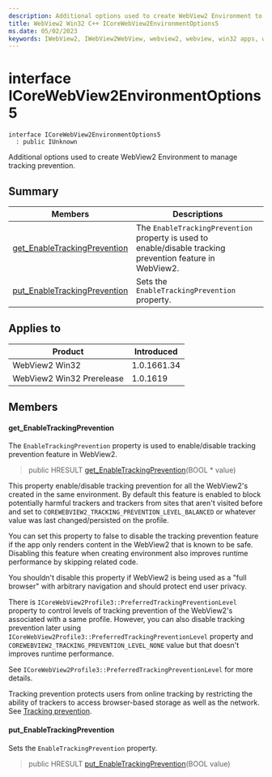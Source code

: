 ```yaml
---
description: Additional options used to create WebView2 Environment to manage tracking prevention.
title: WebView2 Win32 C++ ICoreWebView2EnvironmentOptions5
ms.date: 05/02/2023
keywords: IWebView2, IWebView2WebView, webview2, webview, win32 apps, win32, edge, ICoreWebView2, ICoreWebView2Controller, browser control, edge html, ICoreWebView2EnvironmentOptions5
---
```


# interface ICoreWebView2EnvironmentOptions5

```
interface ICoreWebView2EnvironmentOptions5
  : public IUnknown
```

Additional options used to create WebView2 Environment to manage tracking prevention.

## Summary

 Members                        | Descriptions
--------------------------------|---------------------------------------------
[get_EnableTrackingPrevention](#get_enabletrackingprevention) | The `EnableTrackingPrevention` property is used to enable/disable tracking prevention feature in WebView2.
[put_EnableTrackingPrevention](#put_enabletrackingprevention) | Sets the `EnableTrackingPrevention` property.

## Applies to

Product                         | Introduced
--------------------------------|---------------------------------------------
WebView2 Win32            |    1.0.1661.34
WebView2 Win32 Prerelease |    1.0.1619

## Members

#### get_EnableTrackingPrevention

The `EnableTrackingPrevention` property is used to enable/disable tracking prevention feature in WebView2.

> public HRESULT [get_EnableTrackingPrevention](#get_enabletrackingprevention)(BOOL * value)

This property enable/disable tracking prevention for all the WebView2's created in the same environment. By default this feature is enabled to block potentially harmful trackers and trackers from sites that aren't visited before and set to `COREWEBVIEW2_TRACKING_PREVENTION_LEVEL_BALANCED` or whatever value was last changed/persisted on the profile.

You can set this property to false to disable the tracking prevention feature if the app only renders content in the WebView2 that is known to be safe. Disabling this feature when creating environment also improves runtime performance by skipping related code.

You shouldn't disable this property if WebView2 is being used as a "full browser" with arbitrary navigation and should protect end user privacy.

There is `ICoreWebView2Profile3::PreferredTrackingPreventionLevel` property to control levels of tracking prevention of the WebView2's associated with a same profile. However, you can also disable tracking prevention later using `ICoreWebView2Profile3::PreferredTrackingPreventionLevel` property and `COREWEBVIEW2_TRACKING_PREVENTION_LEVEL_NONE` value but that doesn't improves runtime performance.

See `ICoreWebView2Profile3::PreferredTrackingPreventionLevel` for more details.

Tracking prevention protects users from online tracking by restricting the ability of trackers to access browser-based storage as well as the network. See [Tracking prevention](/microsoft-edge/web-platform/tracking-prevention).

#### put_EnableTrackingPrevention

Sets the `EnableTrackingPrevention` property.

> public HRESULT [put_EnableTrackingPrevention](#put_enabletrackingprevention)(BOOL value)

